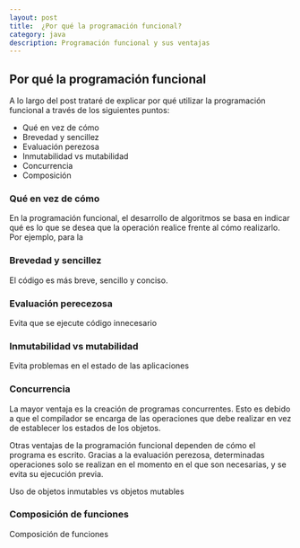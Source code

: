 ```yaml
---
layout: post
title:  ¿Por qué la programación funcional?
category: java 
description: Programación funcional y sus ventajas
---
```

## Por qué la programación funcional

A lo largo del post trataré de explicar por qué utilizar la programación funcional a través de los siguientes puntos:
- Qué en vez de cómo
- Brevedad y sencillez
- Evaluación perezosa
- Inmutabilidad vs mutabilidad
- Concurrencia 
- Composición

### Qué en vez de cómo

En la programación funcional, el desarrollo de algoritmos se basa en indicar qué es lo que se desea que la operación realice frente al cómo realizarlo. Por ejemplo, para la 

### Brevedad y sencillez

El código es más breve, sencillo y conciso. 

### Evaluación perecezosa

Evita que se ejecute código innecesario

### Inmutabilidad vs mutabilidad

Evita problemas en el estado de las aplicaciones

### Concurrencia

La mayor ventaja es la creación de programas concurrentes. Esto es debido a que el compilador se encarga de las operaciones que debe realizar en vez de establecer los estados de los objetos.


Otras ventajas de la programación funcional dependen de cómo el programa es escrito. Gracias a la evaluación perezosa, determinadas operaciones solo se realizan en el momento en el que son necesarias, y se evita su ejecución previa.

Uso de objetos inmutables vs objetos mutables

### Composición de funciones
Composición de funciones
